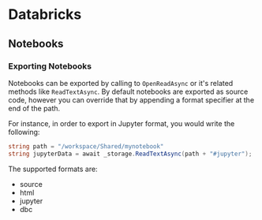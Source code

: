# Databricks



## Notebooks

### Exporting Notebooks

Notebooks can be exported by calling to `OpenReadAsync` or it's related methods like `ReadTextAsync`. By default notebooks are exported as source code, however you can override that by appending a format specifier at the end of the path.

For instance, in order to export in Jupyter format, you would write the following:

```csharp
string path = "/workspace/Shared/mynotebook"
string jupyterData = await _storage.ReadTextAsync(path + "#jupyter");
```

The supported formats are:

- source
- html
- jupyter
- dbc